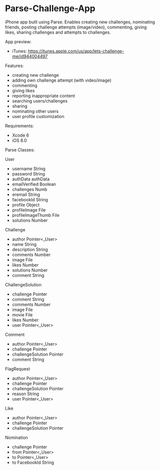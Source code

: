# Parse-Challenge-App
iPhone app built using Parse. Enables creating new challenges, nominating friends, posting challenge attempts (image/video), commenting, giving likes, sharing challenges and attempts to challenges.

App preview:
- iTunes: https://itunes.apple.com/us/app/lets-challenge-me/id944004497

Features:
- creating new challenge
- adding own challenge attempt (with video/image)
- commenting
- giving likes
- reporting inappropriate content
- searching users/challenges
- sharing
- nominating other users
- user profile customization

Requirements:
- Xcode 6
- iOS 8.0

Parse Classes:

User
- username String
- password String
- authData authData
- emailVerified Boolean
- challenges Numb
- eremail String
- facebookId String
- profile Object
- profileImage File
- profileImageThumb File
- solutions Number

Challenge
- author Pointer<_User>
- name String
- description String
- comments Number
- image File
- likes Number
- solutions Number
- comment String

ChallengeSolution
- challenge Pointer<Challenge>
- comment String
- comments Number
- image File
- movie File
- likes Number
- user Pointer<_User>

Comment
- author Pointer<_User>
- challenge Pointer<Challenge>
- challengeSolution Pointer<ChallengeSolution>
- comment String

FlagRequest
- author Pointer<_User>
- challenge Pointer<Challenge>
- challengeSolution Pointer<ChallengeSolution>
- reason String
- user Pointer<_User>

Like
- author Pointer<_User>
- challenge Pointer<Challenge>
- challengeSolution Pointer<ChallengeSolution>

Nomination
- challenge Pointer<Challenge>
- from Pointer<_User>
- to Pointer<_User>
- to FacebookId String
